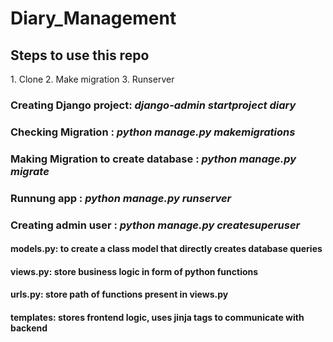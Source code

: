 # Diary_Management

<h2> Steps to use this repo </h2>
1. Clone
2. Make migration
3. Runserver

<h3> Creating Django project: <i>django-admin startproject diary </i></h3>
<h3> Checking Migration : <i>python manage.py makemigrations </i></h3>
<h3> Making Migration to create database : <i>python manage.py migrate </i></h3>
<h3> Runnung app : <i>python manage.py runserver </i></h3>
<h3> Creating admin user : <i>python manage.py createsuperuser </i></h3>


<h4>models.py: to create a class model that directly creates database queries</h4>
<h4>views.py: store business logic in form of python functions</h4>
<h4>urls.py: store path of functions present in views.py</h4>
<h4>templates: stores frontend logic, uses jinja tags to communicate with backend</h4>

